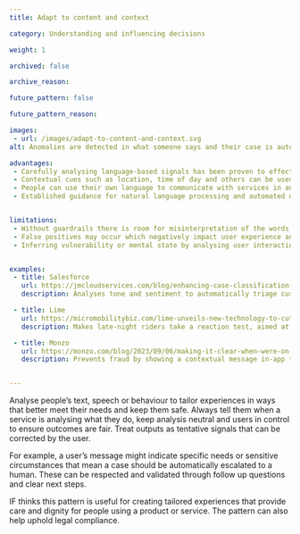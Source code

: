 ```yaml
---
title: Adapt to content and context

category: Understanding and influencing decisions

weight: 1

archived: false

archive_reason:

future_pattern: false

future_pattern_reason:

images:
 - url: /images/adapt-to-content-and-context.svg
alt: Anomalies are detected in what someone says and their case is automatically flagged as urgent

advantages:
 - Carefully analysing language-based signals has been proven to effectively prioritise people’s access to services 
 - Contextual cues such as location, time of day and others can be used to protect people from harm
 - People can use their own language to communicate with services in an accessible and inclusive way
 - Established guidance for natural language processing and automated decision making ensures experiences can be consistent in regulated sectors


limitations:
 - Without guardrails there is room for misinterpretation of the words people use or introduction of bias
 - False positives may occur which negatively impact user experience and trust
 - Inferring vulnerability or mental state by analysing user interactions should be avoided, particularly in regulated sectors, and the resulting information should not be used for any other purposes


examples:
 - title: Salesforce
   url: https://jmcloudservices.com/blog/enhancing-case-classification-and-routing-with-tone-and-sentiment-analysis-using-salesforce-einstein-generative-ai-apex-and-flow-part-1
   description: Analyses tone and sentiment to automatically triage customer service calls

 - title: Lime
   url: https://micromobilitybiz.com/lime-unveils-new-technology-to-cut-down-on-drunk-and-pavement-riding/
   description: Makes late-night riders take a reaction test, aimed at deterring drunk driving

 - title: Monzo
   url: https://monzo.com/blog/2023/09/06/making-it-clear-when-were-on-a-call-with-you
   description: Prevents fraud by showing a contextual message in-app that confirms whether they are calling you if you're actively on an voice call 


---
```


Analyse people’s text, speech or behaviour to tailor experiences in ways that better meet their needs and keep them safe. Always tell them when a service is analysing what they do, keep analysis neutral and users in control to ensure outcomes are fair. Treat outputs as tentative signals that can be corrected by the user. 

For example, a user’s message might indicate specific needs or sensitive circumstances that mean a case should be automatically escalated to a human. These can be respected and validated through follow up questions and clear next steps.

IF thinks this pattern is useful for creating tailored experiences that provide care and dignity for people using a product or service. The pattern can also help uphold legal compliance.
